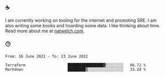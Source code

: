### ☕

I am currently working on tooling for the internet and promoting SRE. I am also writing some books and hoarding some data. I like thinking about time. Read more about me at [natwelch.com](https://natwelch.com).

### 🕒

<!--START_SECTION:waka-->

```text
From: 16 June 2022 - To: 23 June 2022

Terraform                   ████████████████▓░░░░░░░░   66.72 %
Markdown                    ████████▒░░░░░░░░░░░░░░░░   33.28 %
```

<!--END_SECTION:waka-->
